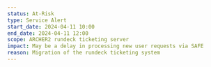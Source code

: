 ```yaml
---
status: At-Risk
type: Service Alert
start_date: 2024-04-11 10:00 
end_date: 2024-04-11 12:00 
scope: ARCHER2 rundeck ticketing server
impact: May be a delay in processing new user requests via SAFE
reason: Migration of the rundeck ticketing system
---
```

